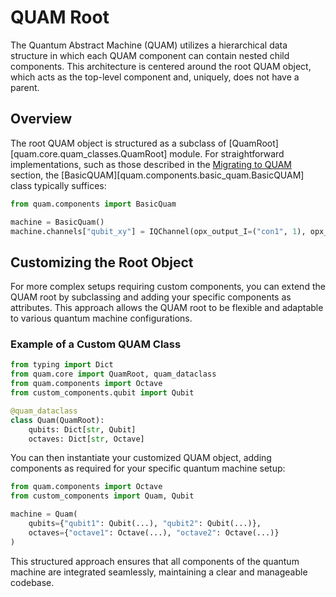 # QUAM Root

The Quantum Abstract Machine (QUAM) utilizes a hierarchical data structure in which each QUAM component can contain nested child components. This architecture is centered around the root QUAM object, which acts as the top-level component and, uniquely, does not have a parent.

## Overview

The root QUAM object is structured as a subclass of [QuamRoot][quam.core.quam_classes.QuamRoot] module. For straightforward implementations, such as those described in the [Migrating to QUAM](/migrating-to-quam) section, the [BasicQUAM][quam.components.basic_quam.BasicQUAM] class typically suffices:

```python
from quam.components import BasicQuam

machine = BasicQuam()
machine.channels["qubit_xy"] = IQChannel(opx_output_I=("con1", 1), opx_output_Q=("con1", 2), ...)
```

## Customizing the Root Object

For more complex setups requiring custom components, you can extend the QUAM root by subclassing and adding your specific components as attributes. This approach allows the QUAM root to be flexible and adaptable to various quantum machine configurations.

### Example of a Custom QUAM Class

```python title="custom_components/quam.py"
from typing import Dict
from quam.core import QuamRoot, quam_dataclass
from quam.components import Octave
from custom_components.qubit import Qubit

@quam_dataclass
class Quam(QuamRoot):
    qubits: Dict[str, Qubit]
    octaves: Dict[str, Octave]
```

You can then instantiate your customized QUAM object, adding components as required for your specific quantum machine setup:

```python
from quam.components import Octave
from custom_components import Quam, Qubit

machine = Quam(
    qubits={"qubit1": Qubit(...), "qubit2": Qubit(...)},
    octaves={"octave1": Octave(...), "octave2": Octave(...)}
)
```

This structured approach ensures that all components of the quantum machine are integrated seamlessly, maintaining a clear and manageable codebase.
